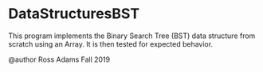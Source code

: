 # DataStructuresBST
This program implements the Binary Search Tree (BST) data structure from scratch using an Array. It is then tested for expected behavior.

@author Ross Adams
Fall 2019
